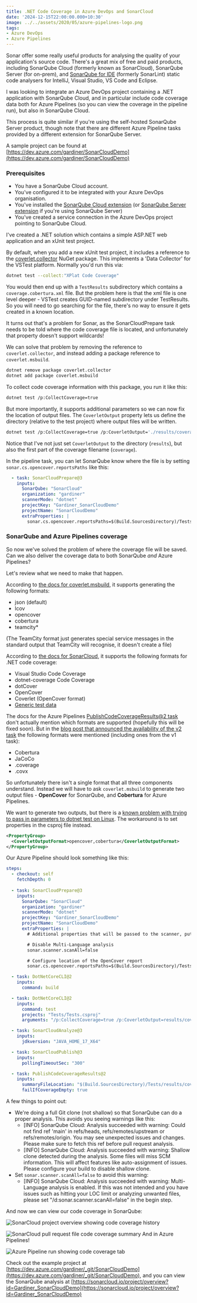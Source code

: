 ```yaml
---
title: .NET Code Coverage in Azure DevOps and SonarCloud
date: '2024-12-15T22:00:00.000+10:30'
image: ../../assets/2020/05/azure-pipelines-logo.png
tags:
- Azure DevOps
- Azure Pipelines
---
```


Sonar offer some really useful products for analysing the quality of your application's source code. There's a great mix of free and paid products, including SonarQube Cloud (formerly known as SonarCloud), SonarQube Server (for on-prem), and [SonarQube for IDE](https://docs.sonarsource.com/sonarqube-for-ide/visual-studio/) (formerly SonarLint) static code analysers for IntelliJ, Visual Studio, VS Code and Eclipse.

I was looking to integrate an Azure DevOps project containing a .NET application with SonarQube Cloud, and in particular include code coverage data both for Azure Pipelines (so you can view the coverage in the pipeline run), but also in SonarQube Cloud.

This process is quite similar if you're using the self-hosted SonarQube Server product, though note that there are different Azure Pipeline tasks provided by a different extension for SonarQube Server.

A sample project can be found at [https://dev.azure.com/gardiner/SonarCloudDemo](https://dev.azure.com/gardiner/SonarCloudDemo)

### Prerequisites

- You have a SonarQube Cloud account.
- You've configured it to be integrated with your Azure DevOps organisation.
- You've installed the [SonarQube Cloud extension](https://marketplace.visualstudio.com/items?itemName=SonarSource.sonarcloud) (or [SonarQube Server extension](https://marketplace.visualstudio.com/items?itemName=SonarSource.sonarqube) if you're using SonarQube Server)
- You've created a service connection in the Azure DevOps project pointing to SonarQube Cloud.

I've created a .NET solution which contains a simple ASP.NET web application and an xUnit test project.

By default, when you add a new xUnit test project, it includes a reference to the [coverlet.collector](https://www.nuget.org/packages/coverlet.collector) NuGet package. This implements a 'Data Collector' for the VSTest platform. Normally you'd run this via:

```bash
dotnet test --collect:"XPlat Code Coverage"
```

You would then end up with a `TestResults` subdirectory which contains a `coverage.cobertura.xml` file. But the problem here is that the xml file is one level deeper - VSTest creates GUID-named subdirectory under TestResults. So you will need to go searching for the file, there's no way to ensure it gets created in a known location.

It turns out that's a problem for Sonar, as the SonarCloudPrepare task needs to be told where the code coverage file is located, and unfortunately that property doesn't support wildcards!

We can solve that problem by removing the reference to `coverlet.collector`, and instead adding a package reference to `coverlet.msbuild`.

```bash
dotnet remove package coverlet.collector
dotnet add package coverlet.msbuild
```

To collect code coverage information with this package, you run it like this:

```bash
dotnet test /p:CollectCoverage=true
```

But more importantly, it supports additional parameters so we can now fix the location of output files. The `CoverletOutput` property lets us define the directory (relative to the test project) where output files will be written.

```bash
dotnet test /p:CollectCoverage=true /p:CoverletOutput='./results/coverage' /p:CoverletOutputFormat=cobertura
```

Notice that I've not just set `CoverletOutput` to the directory (`results`), but also the first part of the coverage filename (`coverage`).

In the pipeline task, you can let SonarQube know where the file is by setting `sonar.cs.opencover.reportsPaths` like this:

```yaml
  - task: SonarCloudPrepare@3
    inputs:
      SonarQube: "SonarCloud"
      organization: "gardiner"
      scannerMode: "dotnet"
      projectKey: "Gardiner_SonarCloudDemo"
      projectName: "SonarCloudDemo"
      extraProperties: |
        sonar.cs.opencover.reportsPaths=$(Build.SourcesDirectory)/Tests/results/coverage.opencover.xml

```

### SonarQube and Azure Pipelines coverage

So now we've solved the problem of where the coverage file will be saved. Can we also deliver the coverage data to both SonarQube *and* Azure Pipelines?

Let's review what we need to make that happen.

According to [the docs for coverlet.msbuild](https://github.com/coverlet-coverage/coverlet/blob/master/Documentation/MSBuildIntegration.md), it supports generating the following formats:

- json (default)
- lcov
- opencover
- cobertura
- teamcity*

(The TeamCity format just generates special service messages in the standard output that TeamCity will recognise, it doesn't create a file)

According to [the docs for SonarCloud](https://docs.sonarsource.com/sonarcloud/enriching/test-coverage/dotnet-test-coverage/), it supports the following formats for .NET code coverage:

- Visual Studio Code Coverage
- dotnet-coverage Code Coverage
- dotCover
- OpenCover
- Coverlet (OpenCover format)
- [Generic test data](https://docs.sonarsource.com/sonarcloud/enriching/test-coverage/generic-test-data/)

The docs for the Azure Pipelines [PublishCodeCoverageResults@2 task](https://learn.microsoft.com/azure/devops/pipelines/tasks/reference/publish-code-coverage-results-v2?view=azure-pipelines&WT.mc_id=DOP-MVP-5001655) don't actually mention which formats are supported (hopefully this will be fixed soon). But in the [blog post that announced the availability of the v2 task](https://devblogs.microsoft.com/devops/new-pccr-task/) the following formats were mentioned (including ones from the v1 task):

- Cobertura
- JaCoCo
- .coverage
- .covx

So unfortunately there isn't a single format that all three components understand. Instead we will have to ask `coverlet.msbuild` to generate two output files - **OpenCover** for SonarQube, and **Cobertura** for Azure Pipelines.

We want to generate two outputs, but there is a [known problem with trying to pass in parameters to dotnet test on Linux](https://github.com/coverlet-coverage/coverlet/blob/master/Documentation/MSBuildIntegration.md#note-for-linux-users). The workaround is to set properties in the csproj file instead.

```xml
<PropertyGroup>
  <CoverletOutputFormat>opencover,cobertura</CoverletOutputFormat>
</PropertyGroup>          
```

Our Azure Pipeline should look something like this:

```yaml
steps:
  - checkout: self
    fetchDepth: 0
    
  - task: SonarCloudPrepare@3
    inputs:
      SonarQube: "SonarCloud"
      organization: "gardiner"
      scannerMode: "dotnet"
      projectKey: "Gardiner_SonarCloudDemo"
      projectName: "SonarCloudDemo"
      extraProperties: |
        # Additional properties that will be passed to the scanner, put one key=value per line

        # Disable Multi-Language analysis
        sonar.scanner.scanAll=false

        # Configure location of the OpenCover report
        sonar.cs.opencover.reportsPaths=$(Build.SourcesDirectory)/Tests/results/coverage.opencover.xml

  - task: DotNetCoreCLI@2
    inputs:
      command: build

  - task: DotNetCoreCLI@2
    inputs:
      command: test
      projects: "Tests/Tests.csproj"
      arguments: "/p:CollectCoverage=true /p:CoverletOutput=results/coverage"

  - task: SonarCloudAnalyze@3
    inputs:
      jdkversion: "JAVA_HOME_17_X64"

  - task: SonarCloudPublish@3
    inputs:
      pollingTimeoutSec: "300"

  - task: PublishCodeCoverageResults@2
    inputs:
      summaryFileLocation: "$(Build.SourcesDirectory)/Tests/results/coverage.cobertura.xml"
      failIfCoverageEmpty: true
```

A few things to point out:

- We're doing a full Git clone (not shallow) so that SonarQube can do a proper analysis. This avoids you seeing warnings like this:
  - [INFO]  SonarQube Cloud: Analysis succeeded with warning: Could not find ref 'main' in refs/heads, refs/remotes/upstream or refs/remotes/origin. You may see unexpected issues and changes. Please make sure to fetch this ref before pull request analysis.
  - [INFO]  SonarQube Cloud: Analysis succeeded with warning: Shallow clone detected during the analysis. Some files will miss SCM information. This will affect features like auto-assignment of issues. Please configure your build to disable shallow clone.
- Set `sonar.scanner.scanAll=false` to avoid this warning:
  - [INFO]  SonarQube Cloud: Analysis succeeded with warning: Multi-Language analysis is enabled. If this was not intended and you have issues such as hitting your LOC limit or analyzing unwanted files, please set "/d:sonar.scanner.scanAll=false" in the begin step.

And now we can view our code coverage in SonarQube:

![SonarCloud project overview showing code coverage history](../../assets/2024/12/coverage-sonarqube1.png)

![SonarCloud pull request file code coverage summary](../../assets/2024/12/coverage-sonarqube2.png)
And in Azure Pipelines!

![Azure Pipeline run showing code coverage tab](../../assets/2024/12/coverage-azure-pipelines.png)

Check out the example project at [https://dev.azure.com/gardiner/_git/SonarCloudDemo](https://dev.azure.com/gardiner/_git/SonarCloudDemo), and you can view the SonarQube analysis at [https://sonarcloud.io/project/overview?id=Gardiner_SonarCloudDemo](https://sonarcloud.io/project/overview?id=Gardiner_SonarCloudDemo)
